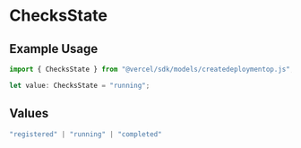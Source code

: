 # ChecksState

## Example Usage

```typescript
import { ChecksState } from "@vercel/sdk/models/createdeploymentop.js";

let value: ChecksState = "running";
```

## Values

```typescript
"registered" | "running" | "completed"
```